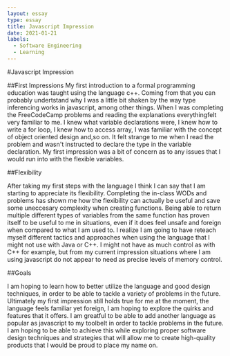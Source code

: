 ```yaml
---
layout: essay
type: essay
title: Javascript Impression
date: 2021-01-21
labels:
  - Software Engineering
  - Learning
---
```

#Javascript Impression

##First Impressions
My first introduction to a formal programming education was taught using the language c++. Coming from that you can 
probably undertstand why I was a little bit shaken by the way type inferencing works in javascript, among other things. 
When I was completing the FreeCodeCamp problems and reading the explanations everythingfelt very familiar to me. I knew
what variable declarations were, I knew how to write a for loop, I knew how to access array, I was familiar with the 
concept of object oriented design and,so on. It felt strange to me when I read the problem and wasn't instructed to 
declare the type in the variable declaration. My first impression was a bit of concern as to any issues that I would 
run into with the flexible variables.

##Flexibility

After taking my first steps with the language I think I can say that I am starting to appreciate its flexibility.
Completing the in-class WODs and problems has shown me how the flexibility can actually be useful and save some
uneccesary complexity when creating functions. Being able to return multiple different types of variables from the same
function has proven itself to be useful to me in situations, even if it does feel unsafe and foreign when compared to
what I am used to. I realize I am going to have reteach myself different tactics and approaches when using the language
that I might not use with Java or C++. I might not have as much control as with C++ for example, but from my current
impression situations where I am using javascript do not appear to need as precise levels of memory control.

##Goals

I am hoping to learn how to better utilize the language and good design techniques, in order to be able to tackle a
variety of problems in the future. Ultimately my first impression still holds true for me at the moment, the language
feels familiar yet foreign, I am hoping to explore the quirks and features that it offers. I am greatful to be able to
add another language as popular as javascript to my toolbelt in order to tackle problems in the future. I am hoping to
be able to achieve this while exploring proper software design techniques and strategies that will allow me to create
high-quality products that I would be proud to place my name on.
